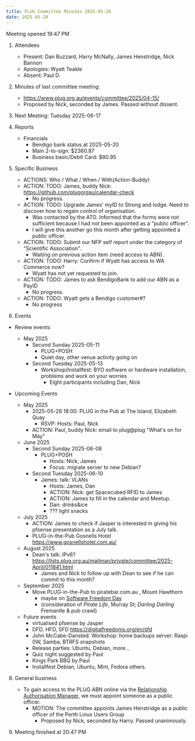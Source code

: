 ```yaml
---
title: PLUG Committee Minutes 2025-05-20
date: 2025-05-20
---
```


Meeting opened 19:47 PM
1. Attendees 
    * Present: Dan Buzzard, Harry McNally, James Henstridge, Nick Bannon 
    * Apologies: Wyatt Teakle
    * Absent: Paul D.

3. Minutes of last committee meeting:
   - https://www.plug.org.au/events/committee/2025/04-15/
   - Proposed by Nick, seconded by James. Passed without dissent.
4. Next Meeting: Tuesday 2025-06-17
5. Reports
   * Financials
     * Bendigo bank status at 2025-05-20
     * Main 2-to-sign: $2360.87
     * Business basic/Debit Card: $80.95

6. Specific Business
    - ACTIONS: Who / What / When / With(Action-Buddy)
    - ACTION: TODO: James, buddy Nick: https://github.com/plugorgau/calendar-check
        - No progress.
    - ACTION: TODO: Upgrade James’ myID to Strong and lodge. Need to discover how to regain control of organisation.
        - Was contacted by the ATO. Informed that the forms were not sufficient because I had not been appointed as a "public officer".
        - I will give this another go this month after getting appointed a public officer.
    - ACTION: TODO: Submit our NFP self report under the category of "Scientific Association".
      - Waiting on previous action item (need access to ABN).
    - ACTION: TODO: Harry: Confirm if Wyatt has access to WA Commerce now?
        - Wyatt has not yet requested to join.
    - ACTION: TODO: James to ask BendigoBank to add our ABN as a PayID
        - No progress.
    - ACTION: TODO: Wyatt gets a Bendigo customer#?
        - No progress

7. Events
  * Review events:
    * May 2025
      * Second Sunday 2025-05-11 
        * PLUG+POSH
        * Quiet day, other venue activity going on
      * Second Tuesday 2025-05-13
          * Workshop/Installfest: BYO software or hardware installation, problems and work on your worries
              * Eight participants including Dan, Nick

  * Upcoming Events
    * May 2025
      * 2025-05-28 18:00: PLUG in the Pub at The Island, Elizabeth Quay
        * RSVP: Hosts: Paul, Nick
      * ACTION: Paul, buddy Nick: email to plug@plug "What's on for May"
    * June 2025
      * Second Sunday 2025-06-08 
        * PLUG+POSH
            * Hosts: Nick, James
            * Focus: migrate server to new Debian?
      * Second Tuesday 2025-06-10
        * James: talk: VLANs
          * Hosts: James, Dan
          * ACTION: Nick: get Spacecubed RFID to James
          * ACTION: James to fill in the calendar and Meetup.
          * Dan: drinks&ice
          * ??? light snacks
    * July 2025
        * ACTION: James to check if Jasper is interested in giving his pfsense presentation as a July talk.
        * PLUG-in-the-Pub Gosnells Hotel https://www.gosnellshotel.com.au/
    * August 2025
        * Dean's talk: IPv6? https://lists.plug.org.au/mailman/private/committee/2025-April/011841.html
            * James and Nick to follow up with Dean to see if he can commit to this month?
    * September 2025
        * Move PLUG-in-the-Pub to piratebar.com.au   , Mount Hawthorn
          * maybe on [Software Freedom Day](https://digitalfreedoms.org/en/sfd)
          * (consideration of *Pirate Life*, Murray St; *Darling Darling* Fremantle & pub crawl)
    * Future events
      * virtualised pfsense by Jasper
      * DFD, HFD, SFD https://digitalfreedoms.org/en/sfd
      * John McCabe-Dansted: Workshop: home backups server: Raspi 0W, Samba, BTRFS snapshots
      * Release parties: Ubuntu, Debian, more...
      * Quiz night suggested by Paul
      * Kings Park BBQ by Paul
      * Installfest Debian, Ubuntu, Mint, Fedora others.
      
8. General business
   * To gain access to the PLUG ABN online via the [Relationship Authorisation Manager](https://info.authorisationmanager.gov.au/), we must appoint someone as a public officer.
       * MOTION: The committee appoints James Henstridge as a public officer of the Perth Linux Users Group
           * Proposed by Nick, seconded by Harry. Passed unanimously.
 
9. Meeting finished at 20:47 PM
